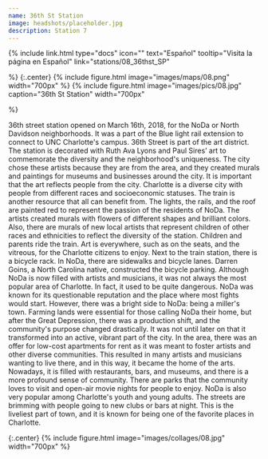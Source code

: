 ```yaml
---
name: 36th St Station
image: headshots/placeholder.jpg
description: Station 7
---
```


{%
  include link.html
  type="docs"
  icon=""
  text="Español"
  tooltip="Visita la página en Español"
  link="stations/08_36thst_SP"

%}
{:.center}
{%
  include figure.html
  image="images/maps/08.png"
  width="700px"
%}
{%
  include figure.html
  image="images/pics/08.jpg"
  caption="36th St Station"
  width="700px"

%}


36th street station opened on March 16th, 2018, for the NoDa or North Davidson neighborhoods. It was a part of the Blue light rail extension to connect to UNC Charlotte's campus. 36th Street is part of the art district. The station is decorated with Ruth Ava Lyons and Paul Sires’ art to commemorate the diversity and the neighborhood's uniqueness. The city chose these artists because they are from the area, and they created murals and paintings for museums and businesses around the city. It is important that the art reflects people from the city. 
Charlotte is a diverse city with people from different races and socioeconomic statuses. The train is another resource that all can benefit from. The lights, the rails, and the roof are painted red to represent the passion of the residents of NoDa. The artists created murals with flowers of different shapes and brilliant colors. Also, there are murals of new local artists that represent children of other races and ethnicities to reflect the diversity of the station. Children and parents ride the train. Art is everywhere, such as on the seats, and the vitreous, for the Charlotte citizens to enjoy. Next to the train station, there is a bicycle rack. In NoDa, there are sidewalks and bicycle lanes. Darren Goins, a North Carolina native, constructed the bicycle parking. 
Although NoDa is now filled with artists and musicians, it was not always the most popular area of Charlotte. In fact, it used to be quite dangerous. NoDa was known for its questionable reputation and the place where most fights would start. However, there was a bright side to NoDa: being a miller's town. Farming lands were essential for those calling NoDa their home, but after the Great Depression, there was a production shift, and the community's purpose changed drastically. It was not until later on that it transformed into an active, vibrant part of the city. In the area, there was an offer for low-cost apartments for rent as it was meant to foster artists and other diverse communities. This resulted in many artists and musicians wanting to live there, and in this way, it became the home of the arts. Nowadays, it is filled with restaurants, bars, and museums, and there is a more profound sense of community. There are parks that the community loves to visit and open-air movie nights for people to enjoy. NoDa is also very popular among Charlotte's youth and young adults. The streets are brimming with people going to new clubs or bars at night. This is the liveliest part of town, and it is known for being one of the favorite places in Charlotte.  


{:.center}
{%
include figure.html
image="images/collages/08.jpg"
width="700px"
%}
